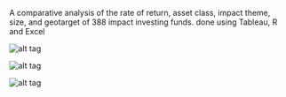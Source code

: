 A comparative analysis of the rate of return, asset class, impact theme, size, and geotarget of 388 impact investing funds. done using Tableau, R and Excel

![alt tag](https://cloud.githubusercontent.com/assets/16272798/15435649/675d8704-1e72-11e6-8652-87692bc0f2b8.png)

![alt tag](https://cloud.githubusercontent.com/assets/16272798/15435648/675d5040-1e72-11e6-89d2-9f36b62da2ac.png)

![alt tag](https://cloud.githubusercontent.com/assets/16272798/15435650/675f3bbc-1e72-11e6-90fa-fc660acad156.png)
